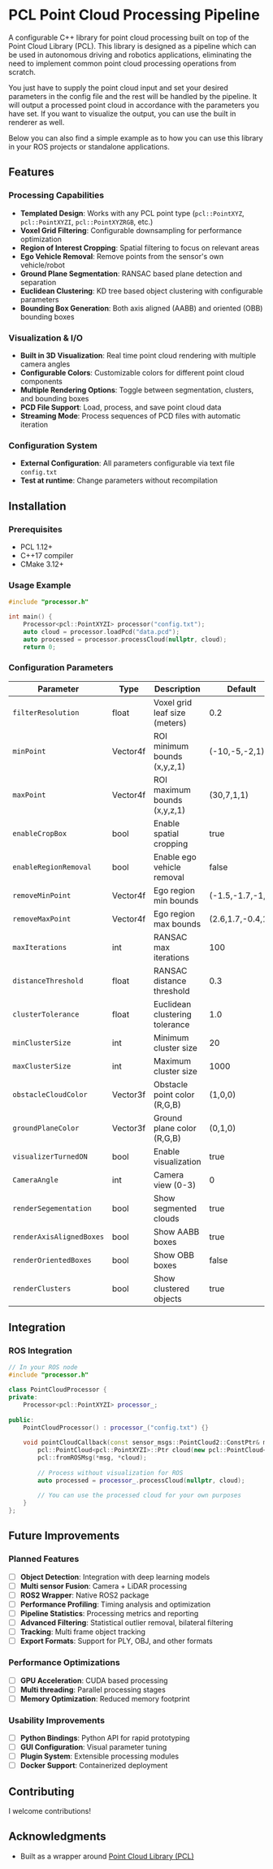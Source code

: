 # PCL Point Cloud Processing Pipeline

A configurable C++ library for point cloud processing built on top of the Point Cloud Library (PCL). This library is designed as a pipeline which can be used in autonomous driving and robotics applications, eliminating the need to implement common point cloud processing operations from scratch.

You just have to supply the point cloud input and set your desired parameters in the config file and the rest will be handled by the pipeline. It will output a processed point cloud in accordance with the parameters you have set. If you want to visualize the output, you can use the built in renderer as well. 

Below you can also find a simple example as to how you can use this library in your ROS projects or standalone applications.

## Features

### Processing Capabilities
- **Templated Design**: Works with any PCL point type (`pcl::PointXYZ`, `pcl::PointXYZI`, `pcl::PointXYZRGB`, etc.)
- **Voxel Grid Filtering**: Configurable downsampling for performance optimization
- **Region of Interest Cropping**: Spatial filtering to focus on relevant areas
- **Ego Vehicle Removal**: Remove points from the sensor's own vehicle/robot
- **Ground Plane Segmentation**: RANSAC based plane detection and separation
- **Euclidean Clustering**: KD tree based object clustering with configurable parameters
- **Bounding Box Generation**: Both axis aligned (AABB) and oriented (OBB) bounding boxes

### Visualization & I/O
- **Built in 3D Visualization**: Real time point cloud rendering with multiple camera angles
- **Configurable Colors**: Customizable colors for different point cloud components
- **Multiple Rendering Options**: Toggle between segmentation, clusters, and bounding boxes
- **PCD File Support**: Load, process, and save point cloud data
- **Streaming Mode**: Process sequences of PCD files with automatic iteration

### Configuration System
- **External Configuration**: All parameters configurable via text file `config.txt`
- **Test at runtime**: Change parameters without recompilation

## Installation

### Prerequisites
- PCL 1.12+
- C++17 compiler
- CMake 3.12+

### Usage Example
```cpp
#include "processor.h"

int main() {
    Processor<pcl::PointXYZI> processor("config.txt");
    auto cloud = processor.loadPcd("data.pcd");
    auto processed = processor.processCloud(nullptr, cloud);
    return 0;
```

### Configuration Parameters

| Parameter | Type | Description | Default |
|-----------|------|-------------|---------|
| `filterResolution` | float | Voxel grid leaf size (meters) | 0.2 |
| `minPoint` | Vector4f | ROI minimum bounds (x,y,z,1) | (-10,-5,-2,1) |
| `maxPoint` | Vector4f | ROI maximum bounds (x,y,z,1) | (30,7,1,1) |
| `enableCropBox` | bool | Enable spatial cropping | true |
| `enableRegionRemoval` | bool | Enable ego vehicle removal | false |
| `removeMinPoint` | Vector4f | Ego region min bounds | (-1.5,-1.7,-1,1) |
| `removeMaxPoint` | Vector4f | Ego region max bounds | (2.6,1.7,-0.4,1) |
| `maxIterations` | int | RANSAC max iterations | 100 |
| `distanceThreshold` | float | RANSAC distance threshold | 0.3 |
| `clusterTolerance` | float | Euclidean clustering tolerance | 1.0 |
| `minClusterSize` | int | Minimum cluster size | 20 |
| `maxClusterSize` | int | Maximum cluster size | 1000 |
| `obstacleCloudColor` | Vector3f | Obstacle point color (R,G,B) | (1,0,0) |
| `groundPlaneColor` | Vector3f | Ground plane color (R,G,B) | (0,1,0) |
| `visualizerTurnedON` | bool | Enable visualization | true |
| `CameraAngle` | int | Camera view (0-3) | 0 |
| `renderSegementation` | bool | Show segmented clouds | true |
| `renderAxisAlignedBoxes` | bool | Show AABB boxes | true |
| `renderOrientedBoxes` | bool | Show OBB boxes | false |
| `renderClusters` | bool | Show clustered objects | true |

## Integration

### ROS Integration
```cpp
// In your ROS node
#include "processor.h"

class PointCloudProcessor {
private:
    Processor<pcl::PointXYZI> processor_;
    
public:
    PointCloudProcessor() : processor_("config.txt") {}
    
    void pointCloudCallback(const sensor_msgs::PointCloud2::ConstPtr& msg) {
        pcl::PointCloud<pcl::PointXYZI>::Ptr cloud(new pcl::PointCloud<pcl::PointXYZI>);
        pcl::fromROSMsg(*msg, *cloud);
        
        // Process without visualization for ROS
        auto processed = processor_.processCloud(nullptr, cloud);
        
        // You can use the processed cloud for your own purposes
    }
};
```

## Future Improvements

### Planned Features
- [ ] **Object Detection**: Integration with deep learning models
- [ ] **Multi sensor Fusion**: Camera + LiDAR processing
- [ ] **ROS2 Wrapper**: Native ROS2 package
- [ ] **Performance Profiling**: Timing analysis and optimization
- [ ] **Pipeline Statistics**: Processing metrics and reporting
- [ ] **Advanced Filtering**: Statistical outlier removal, bilateral filtering
- [ ] **Tracking**: Multi frame object tracking
- [ ] **Export Formats**: Support for PLY, OBJ, and other formats

### Performance Optimizations
- [ ] **GPU Acceleration**: CUDA based processing
- [ ] **Multi threading**: Parallel processing stages
- [ ] **Memory Optimization**: Reduced memory footprint

### Usability Improvements
- [ ] **Python Bindings**: Python API for rapid prototyping
- [ ] **GUI Configuration**: Visual parameter tuning
- [ ] **Plugin System**: Extensible processing modules
- [ ] **Docker Support**: Containerized deployment

## Contributing

I welcome contributions!

## Acknowledgments

- Built as a wrapper around [Point Cloud Library (PCL)](https://pointclouds.org/)
